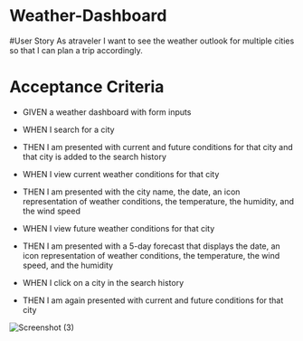 # Weather-Dashboard

#User Story
As atraveler I want to see the weather outlook for multiple cities so that I can plan a trip accordingly.

# Acceptance Criteria
* GIVEN a weather dashboard with form inputs

* WHEN I search for a city

* THEN I am presented with current and future conditions for that city and that city is added to the search history

* WHEN I view current weather conditions for that city

* THEN I am presented with the city name, the date, an icon representation of weather conditions, the temperature, the humidity, and the wind speed

* WHEN I view future weather conditions for that city

* THEN I am presented with a 5-day forecast that displays the date, an icon representation of weather conditions, the temperature, the wind speed, and the humidity

* WHEN I click on a city in the search history

* THEN I am again presented with current and future conditions for that city


![Screenshot (3)](https://user-images.githubusercontent.com/106637198/202084801-c39640dd-ced9-4925-be5b-2c59635174c8.png)
